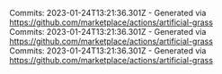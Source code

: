 Commits: 2023-01-24T13:21:36.301Z - Generated via https://github.com/marketplace/actions/artificial-grass
<br>
Commits: 2023-01-24T13:21:36.301Z - Generated via https://github.com/marketplace/actions/artificial-grass
<br>
Commits: 2023-01-24T13:21:36.301Z - Generated via https://github.com/marketplace/actions/artificial-grass
<br>
